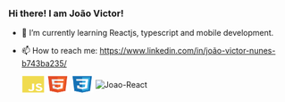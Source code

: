 ### Hi there! I am João Victor!

- 🌱 I’m currently learning Reactjs, typescript and mobile development.
- 📫 How to reach me: https://www.linkedin.com/in/joão-victor-nunes-b743ba235/

  <img align="center" alt="Joao-Js" height="30" width="40" src="https://raw.githubusercontent.com/devicons/devicon/master/icons/javascript/javascript-plain.svg">
  <img align="center" alt="Joao-HTML" height="30" width="40" src="https://raw.githubusercontent.com/devicons/devicon/master/icons/html5/html5-original.svg">
  <img align="center" alt="Joao-CSS" height="30" width="40" src="https://raw.githubusercontent.com/devicons/devicon/master/icons/css3/css3-original.svg">
   <img align="center" alt="Joao-React" height="30" width="40" src="[https://raw.githubusercontent.com/devicons/devicon/master/icons/react/reactjs-plain.svg](https://upload.wikimedia.org/wikipedia/commons/a/a7/React-icon.svg)">
